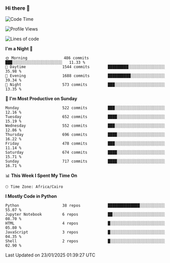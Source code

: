 ### Hi there 👋

<!--
**AMR-KELEG/AMR-KELEG** is a ✨ _special_ ✨ repository because its `README.md` (this file) appears on your GitHub profile.

Here are some ideas to get you started:

- 🔭 I’m currently working on ...
- 🌱 I’m currently learning ...
- 👯 I’m looking to collaborate on ...
- 🤔 I’m looking for help with ...
- 💬 Ask me about ...
- 📫 How to reach me: ...
- 😄 Pronouns: ...
- ⚡ Fun fact: ...
-->

<!--START_SECTION:waka-->
![Code Time](http://img.shields.io/badge/Code%20Time-0%20secs-blue)

![Profile Views](http://img.shields.io/badge/Profile%20Views-0-blue)

![Lines of code](https://img.shields.io/badge/From%20Hello%20World%20I%27ve%20Written-25.7%20million%20lines%20of%20code-blue)

**I'm a Night 🦉** 

```text
🌞 Morning                486 commits         ███░░░░░░░░░░░░░░░░░░░░░░   11.33 % 
🌆 Daytime                1544 commits        █████████░░░░░░░░░░░░░░░░   35.98 % 
🌃 Evening                1688 commits        ██████████░░░░░░░░░░░░░░░   39.34 % 
🌙 Night                  573 commits         ███░░░░░░░░░░░░░░░░░░░░░░   13.35 % 
```
📅 **I'm Most Productive on Sunday** 

```text
Monday                   522 commits         ███░░░░░░░░░░░░░░░░░░░░░░   12.16 % 
Tuesday                  652 commits         ████░░░░░░░░░░░░░░░░░░░░░   15.19 % 
Wednesday                552 commits         ███░░░░░░░░░░░░░░░░░░░░░░   12.86 % 
Thursday                 696 commits         ████░░░░░░░░░░░░░░░░░░░░░   16.22 % 
Friday                   478 commits         ███░░░░░░░░░░░░░░░░░░░░░░   11.14 % 
Saturday                 674 commits         ████░░░░░░░░░░░░░░░░░░░░░   15.71 % 
Sunday                   717 commits         ████░░░░░░░░░░░░░░░░░░░░░   16.71 % 
```


📊 **This Week I Spent My Time On** 

```text
🕑︎ Time Zone: Africa/Cairo
```

**I Mostly Code in Python** 

```text
Python                   38 repos            ██████████████░░░░░░░░░░░   55.07 % 
Jupyter Notebook         6 repos             ██░░░░░░░░░░░░░░░░░░░░░░░   08.70 % 
HTML                     4 repos             █░░░░░░░░░░░░░░░░░░░░░░░░   05.80 % 
JavaScript               3 repos             █░░░░░░░░░░░░░░░░░░░░░░░░   04.35 % 
Shell                    2 repos             █░░░░░░░░░░░░░░░░░░░░░░░░   02.90 % 
```




 Last Updated on 23/01/2025 01:39:27 UTC
<!--END_SECTION:waka-->
